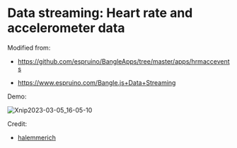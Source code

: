 # Data streaming: Heart rate and accelerometer data

Modified from:

- https://github.com/espruino/BangleApps/tree/master/apps/hrmaccevents

- https://www.espruino.com/Bangle.js+Data+Streaming



Demo:

![Xnip2023-03-05_16-05-10](https://p.ipic.vip/e5kjlf.jpg)

Credit:

- [halemmerich](https://github.com/halemmerich)

